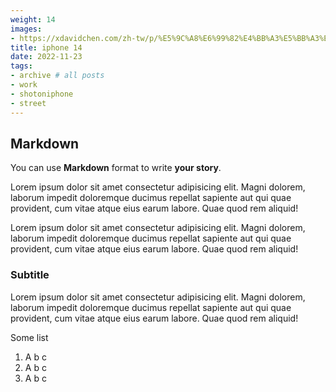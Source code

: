 ```yaml
---
weight: 14
images:
- https://xdavidchen.com/zh-tw/p/%E5%9C%A8%E6%99%82%E4%BB%A3%E5%BB%A3%E5%A0%B4%E7%99%BE%E7%B1%B3%E8%A1%9D%E5%88%BA/ad-time-square_hub873f445ad48b7560f07448afcfbf6e0_9449564_1024x0_resize_q75_box.jpg
title: iphone 14
date: 2022-11-23
tags:
- archive # all posts
- work
- shotoniphone
- street
---
```


## Markdown

You can use **Markdown** format to write **your story**.

Lorem ipsum dolor sit amet consectetur adipisicing elit. Magni dolorem, laborum impedit doloremque ducimus repellat sapiente aut qui quae provident, cum vitae atque eius earum labore. Quae quod rem aliquid! 

Lorem ipsum dolor sit amet consectetur adipisicing elit. Magni dolorem, laborum impedit doloremque ducimus repellat sapiente aut qui quae provident, cum vitae atque eius earum labore. Quae quod rem aliquid!

### Subtitle

Lorem ipsum dolor sit amet consectetur adipisicing elit. Magni dolorem, laborum impedit doloremque ducimus repellat sapiente aut qui quae provident, cum vitae atque eius earum labore. Quae quod rem aliquid!

Some list

1. A b c
2. A b c
3. A b c 